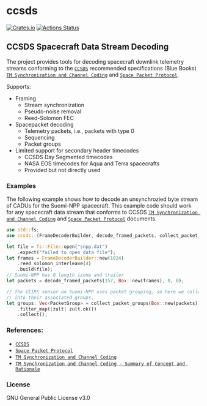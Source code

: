 # ccsds

[![Crates.io](https://img.shields.io/crates/v/ccsds.svg?logo=rust&style=flat-square)](https://crates.io/crates/ccsds)
[![Actions Status](https://img.shields.io/github/actions/workflow/status/bmflynn/ccsds-rs/rust.yml?branch=main&logo=github&style=flat-square)](https://github.com/bmflynn/ccsds-rs/actions)

## CCSDS Spacecraft Data Stream Decoding

The project provides tools for decoding spacecraft downlink telemetry streams conforming
to the [`CCSDS`] recommended specifications (Blue Books)
[`TM Synchronization and Channel Coding`] and [`Space Packet Protocol`].

Supports:
- Framing
    - Stream synchronization
    - Pseudo-noise removal
    - Reed-Solomon FEC
- Spacepacket decoding
    - Telemetry packets, i.e., packets with type 0
    - Sequencing
    - Packet groups
- Limited support for secondary header timecodes
    - CCSDS Day Segmented timecodes
    - NASA EOS timecodes for Aqua and Terra spacecrafts
    - Provided but not directly used

### Examples
The following example shows how to decode an unsynchrozied byte stream of CADUs for
the Suomi-NPP spacecraft. This example code should work for any spacecraft data stream
that conforms to CCSDS [`TM Synchronization and Channel Coding`] and [`Space Packet Protocol`]
documents.
```rust
use std::fs;
use ccsds::{FrameDecoderBuilder, decode_framed_packets, collect_packet_groups, PacketGroup};

let file = fs::File::open("snpp.dat")
    .expect("failed to open data file");
let frames = FrameDecoderBuilder::new(1024)
    .reed_solomon_interleave(4)
    .build(file);
// Suomi-NPP has 0 length izone and trailer
let packets = decode_framed_packets(157, Box::new(frames), 0, 0);

// The VIIRS sensor on Suomi-NPP uses packet grouping, so here we collect the packets
// into their associated groups.
let groups: Vec<PacketGroup> = collect_packet_groups(Box::new(packets))
    .filter_map(|zult| zult.ok())
    .collect();
```

### References:
* [`CCSDS`]
* [`Space Packet Protocol`]
* [`TM Synchronization and Channel Coding`]
* [`TM Synchronization and Channel Coding - Summary of Concept and Rationale`]


### License

GNU General Public License v3.0

[`CCSDS`]: https://public.ccsds.org
[`Space Packet Protocol`]: https://public.ccsds.org/Pubs/133x0b1c2.pdf
[`TM Synchronization and Channel Coding`]: https://public.ccsds.org/Pubs/131x0b5.pdf
[`TM Synchronization and Channel Coding - Summary of Concept and Rationale`]: https://public.ccsds.org/Pubs/130x1g3.pdf
[Level-0]: https://www.earthdata.nasa.gov/engage/open-data-services-and-software/data-information-policy/data-levels
[VIIRS]: https://www.star.nesdis.noaa.gov/jpss/VIIRS.php

